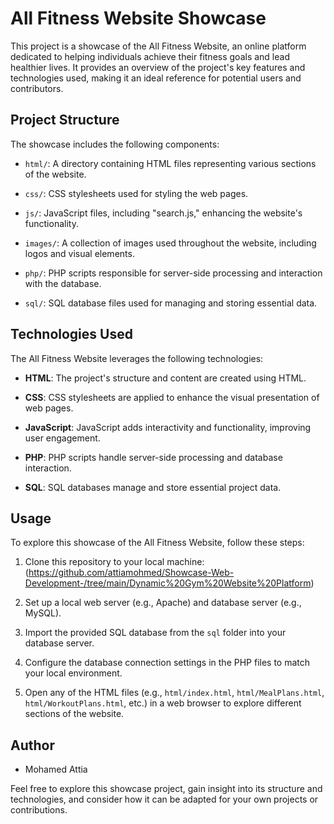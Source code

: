 # All Fitness Website Showcase

This project is a showcase of the All Fitness Website, an online platform dedicated to helping individuals achieve their fitness goals and lead healthier lives. It provides an overview of the project's key features and technologies used, making it an ideal reference for potential users and contributors.

## Project Structure

The showcase includes the following components:

- `html/`: A directory containing HTML files representing various sections of the website.
  
- `css/`: CSS stylesheets used for styling the web pages.

- `js/`: JavaScript files, including "search.js," enhancing the website's functionality.

- `images/`: A collection of images used throughout the website, including logos and visual elements.

- `php/`: PHP scripts responsible for server-side processing and interaction with the database.

- `sql/`: SQL database files used for managing and storing essential data.

## Technologies Used

The All Fitness Website leverages the following technologies:

- **HTML**: The project's structure and content are created using HTML.

- **CSS**: CSS stylesheets are applied to enhance the visual presentation of web pages.

- **JavaScript**: JavaScript adds interactivity and functionality, improving user engagement.

- **PHP**: PHP scripts handle server-side processing and database interaction.

- **SQL**: SQL databases manage and store essential project data.

## Usage

To explore this showcase of the All Fitness Website, follow these steps:

1. Clone this repository to your local machine:
(https://github.com/attiamohmed/Showcase-Web-Development-/tree/main/Dynamic%20Gym%20Website%20Platform)

2. Set up a local web server (e.g., Apache) and database server (e.g., MySQL).

3. Import the provided SQL database from the `sql` folder into your database server.

4. Configure the database connection settings in the PHP files to match your local environment.

5. Open any of the HTML files (e.g., `html/index.html`, `html/MealPlans.html`, `html/WorkoutPlans.html`, etc.) in a web browser to explore different sections of the website.

## Author

- Mohamed Attia

Feel free to explore this showcase project, gain insight into its structure and technologies, and consider how it can be adapted for your own projects or contributions.
